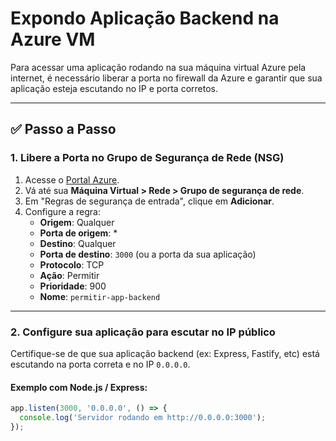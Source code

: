 # Expondo Aplicação Backend na Azure VM

Para acessar uma aplicação rodando na sua máquina virtual Azure pela internet, é necessário liberar a porta no firewall da Azure e garantir que sua aplicação esteja escutando no IP e porta corretos.

---

## ✅ Passo a Passo

### 1. Libere a Porta no Grupo de Segurança de Rede (NSG)

1. Acesse o [Portal Azure](https://portal.azure.com).
2. Vá até sua **Máquina Virtual > Rede > Grupo de segurança de rede**.
3. Em "Regras de segurança de entrada", clique em **Adicionar**.
4. Configure a regra:
   - **Origem**: Qualquer
   - **Porta de origem**: *
   - **Destino**: Qualquer
   - **Porta de destino**: `3000` (ou a porta da sua aplicação)
   - **Protocolo**: TCP
   - **Ação**: Permitir
   - **Prioridade**: 900
   - **Nome**: `permitir-app-backend`

---

### 2. Configure sua aplicação para escutar no IP público

Certifique-se de que sua aplicação backend (ex: Express, Fastify, etc) está escutando na porta correta e no IP `0.0.0.0`.

#### Exemplo com Node.js / Express:

```js
app.listen(3000, '0.0.0.0', () => {
  console.log('Servidor rodando em http://0.0.0.0:3000');
});
```
